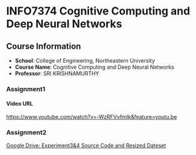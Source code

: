 # INFO7374 Cognitive Computing and Deep Neural Networks


## Course Information
* **School**: College of Engineering, Northeastern University
* **Course Name**: Cognitive Computing and Deep Neural Networks
* **Professor**: SRI KRISHNAMURTHY

### Assignment1
#### Video URL
https://www.youtube.com/watch?v=-WzRFVvfmIk&feature=youtu.be

### Assignment2

[Google Drive: Experiment3&4 Source Code and Resized Dateset  ](https://drive.google.com/open?id=12ZIRv6d25wZ5ryEWMryFrDVmRY9Cww--)
